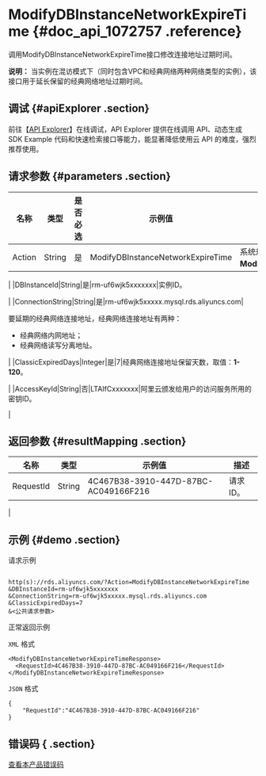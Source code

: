 # ModifyDBInstanceNetworkExpireTime {#doc_api_1072757 .reference}

调用ModifyDBInstanceNetworkExpireTime接口修改连接地址过期时间。

**说明：** 当实例在混访模式下（同时包含VPC和经典网络两种网络类型的实例），该接口用于延长保留的经典网络地址过期时间。

## 调试 {#apiExplorer .section}

前往【[API Explorer](https://api.aliyun.com/#product=Rds&api=ModifyDBInstanceNetworkExpireTime)】在线调试，API Explorer 提供在线调用 API、动态生成 SDK Example 代码和快速检索接口等能力，能显著降低使用云 API 的难度，强烈推荐使用。

## 请求参数 {#parameters .section}

|名称|类型|是否必选|示例值|描述|
|--|--|----|---|--|
|Action|String|是|ModifyDBInstanceNetworkExpireTime|系统规定参数，取值：**ModifyDBInstanceNetworkExpireTime**。

 |
|DBInstanceId|String|是|rm-uf6wjk5xxxxxxx|实例ID。

 |
|ConnectionString|String|是|rm-uf6wjk5xxxxx.mysql.rds.aliyuncs.com| 

 要延期的经典网络连接地址，经典网络连接地址有两种：

 -   经典网络内网地址；
-   经典网络读写分离地址。

 |
|ClassicExpiredDays|Integer|是|7|经典网络连接地址保留天数，取值：**1-120**。

 |
|AccessKeyId|String|否|LTAIfCxxxxxxx|阿里云颁发给用户的访问服务所用的密钥ID。

 |

## 返回参数 {#resultMapping .section}

|名称|类型|示例值|描述|
|--|--|---|--|
|RequestId|String|4C467B38-3910-447D-87BC-AC049166F216|请求ID。

 |

## 示例 {#demo .section}

请求示例

``` {#request_demo}

http(s)://rds.aliyuncs.com/?Action=ModifyDBInstanceNetworkExpireTime
&DBInstanceId=rm-uf6wjk5xxxxxxx
&ConnectionString=rm-uf6wjk5xxxxx.mysql.rds.aliyuncs.com
&ClassicExpiredDays=7
&<公共请求参数>

```

正常返回示例

`XML` 格式

``` {#xml_return_success_demo}
<ModifyDBInstanceNetworkExpireTimeResponse>
  <RequestId>4C467B38-3910-447D-87BC-AC049166F216</RequestId>
</ModifyDBInstanceNetworkExpireTimeResponse>

```

`JSON` 格式

``` {#json_return_success_demo}
{
	"RequestId":"4C467B38-3910-447D-87BC-AC049166F216"
}
```

## 错误码 { .section}

[查看本产品错误码](https://error-center.aliyun.com/status/product/Rds)

